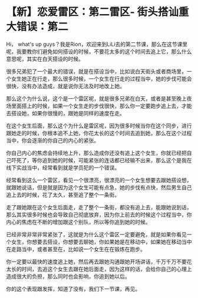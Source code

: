 # 【新】恋爱雷区：第二雷区- 街头搭讪重大错误：第二

Hi， what's up guys？我是Rion，欢迎来到LiLi去的第二节课，那么在这节课里呢，我要教你们避免如何搭设的时候，不要花太多的这个时间去追上它，那么什么意思呢，其实在白天搭设的时候。

很多兄弟犯了一个最大的错误，就是在搭设当中，比如说白天街头或者商场里，一个女生她正在行走，那么很多时候，一个女生在行走的过程当中，她的步伐可能会很快，没有办法造成，就是说你无法及时地改上她。

那么这个为什么说，这个是一个雷区呢，就是很多兄弟在白天，或者是甚至晚上夜场里面搭上的时候，如果一个女生走的步伐很快，那么你一定要跑步追上去，才能去搭设她，如果你很慢的，跟她是同样的速度在走。

在这个女生后面，那么这个为什么是雷区呢，因为很多时候当你在这个同步，进行跟她走的时候，你根本追不上她，你花太长的这个时间去追到她，那么在这个过程当中，你会逐渐的你自己的内心的紧张。

你自己内心的焦虑会持续地上升，那么造成你还没有追上这个女生，你就已经把自己吓死了，等你追到她的时候，可能紧张的连话都已经输不出来，那么这个是我在线下实战当中，经常看到就是学员犯的一个错误。

经常看到这么一个雷区，看见一个很漂亮，很漂亮的一个女生想要去跟她搭设想，就跟她说话，但是就是因为这个女生可能有点急，她的步伐有点快，然后男生自己追上去的时候，花了太久，甚至追了整个一条街。

走了跟她跟在这个女生后面走，走了整个一条街，都没有追上去，能跟她说到话，那么其实很多时候也会导致自己彻底放弃，因为你上前去的时候这个过程当中，你内心的焦虑在不断的增加跟这个别队，所以等你追到她的时候。

已经非常非常非常紧张了，这就是为什么这个雷区一定要避免，就是如果你看见一个女生，你想要去搭设，你想要去聊她，你如果她是在移动中，如果她在移动当中在走路当中，或者甚至在，比如说一个女生在在锻炼在跑步。

你一定要以最快的速度追上她，然后再去跟她沟通跟她开场讲话，千万千万不要花太长的时间，去追这个女生去跟在她后面走，因为这样的话，会给你自己的心理上造成很大的负担，那么同时也会影响，你追到她以后。

你的这个表现跟发挥，知道了没有，我们下一节课，再见。